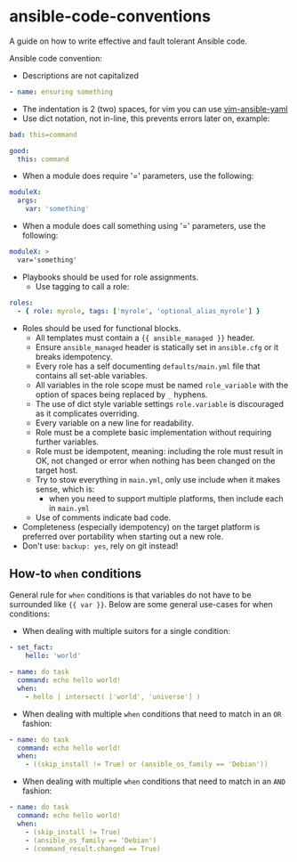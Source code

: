 # ansible-code-conventions
A guide on how to write effective and fault tolerant Ansible code.

Ansible code convention:

- Descriptions are not capitalized

```yaml
- name: ensuring something
```

- The indentation is 2 (two) spaces, for vim you can use [vim-ansible-yaml](https://github.com/chase/vim-ansible-yaml)
- Use dict notation, not in-line, this prevents errors later on, example:

```yaml
bad: this=command

good:
  this: command
```
- When a module does require '=' parameters, use the following:

```yaml
moduleX:
  args:
    var: 'something'
```
- When a module does call something using '=' parameters, use the following:

```yaml
moduleX: >
  var='something'
```

- Playbooks should be used for role assignments.
	- Use tagging to call a role:

```yaml
roles:
  - { role: myrole, tags: ['myrole', 'optional_alias_myrole'] }
```

- Roles should be used for functional blocks.
    - All templates must contain a `{{ ansible_managed }}` header.
    - Ensure `ansible_managed` header is statically set in `ansible.cfg` or it breaks idempotency.
	- Every role has a self documenting `defaults/main.yml` file that contains all set-able variables.
	- All variables in the role scope must be named `role_variable` with the option of spaces being replaced by `_` hyphens.
	- The use of dict style variable settings `role.variable` is discouraged as it complicates overriding.
	- Every variable on a new line for readability.
	- Role must be a complete basic implementation without requiring further variables.
	- Role must be idempotent, meaning: including the role must result in OK, not changed or error when nothing has been changed on the target host.
	- Try to stow everything in `main.yml`, only use include when it makes sense, which is:
		- when you need to support multiple platforms, then include each in `main.yml`
	- Use of comments indicate bad code.
- Completeness (especially idempotency) on the target platform is preferred over portability when starting out a new role.
- Don't use: `backup: yes`, rely on git instead!

## How-to `when` conditions

General rule for `when` conditions is that variables do not have to be surrounded like `{{ var }}`. Below are some general use-cases for when conditions:

- When dealing with multiple suitors for a single condition:

```yaml
- set_fact:
    hello: 'world'

- name: do task
  command: echo hello world!
  when:
    - hello | intersect( ['world', 'universe'] )
```
- When dealing with multiple `when` conditions that need to match in an `OR` fashion:

```yaml
- name: do task
  command: echo hello world!
  when:
    - ((skip_install != True) or (ansible_os_family == 'Debian'))
```

- When dealing with multiple `when` conditions that need to match in an `AND` fashion:

```yaml
- name: do task
  command: echo hello world!
  when:
    - (skip_install != True)
    - (ansible_os_family == 'Debian')
    - (command_result.changed == True)
```

